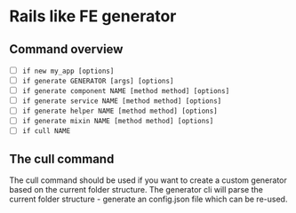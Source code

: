 # Rails like FE generator

## Command overview

- [ ] `if new my_app [options]`
- [ ] `if generate GENERATOR [args] [options]`
- [ ] `if generate component NAME [method method] [options]`
- [ ] `if generate service NAME [method method] [options]`
- [ ] `if generate helper NAME [method method] [options]`
- [ ] `if generate mixin NAME [method method] [options]`
- [ ] `if cull NAME` 

## The cull command

The cull command should be used if you want to create a custom generator based on the current folder structure.
The generator cli will parse the current folder structure - generate an config.json file which can be re-used. 